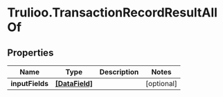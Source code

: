 # Trulioo.TransactionRecordResultAllOf

## Properties

Name | Type | Description | Notes
------------ | ------------- | ------------- | -------------
**inputFields** | [**[DataField]**](DataField.md) |  | [optional] 



